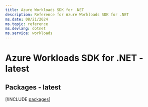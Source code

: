 ```yaml
---
title: Azure Workloads SDK for .NET
description: Reference for Azure Workloads SDK for .NET
ms.date: 08/21/2024
ms.topic: reference
ms.devlang: dotnet
ms.service: workloads
---
```

# Azure Workloads SDK for .NET - latest
## Packages - latest
[!INCLUDE [packages](workloads-index.md)]
